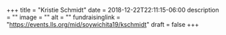 +++
title = "Kristie Schmidt"
date = 2018-12-22T22:11:15-06:00
description = ""
image = ""
alt = ""
fundraisinglink = "https://events.lls.org/mid/soywichita19/kschmidt"
draft = false
+++
